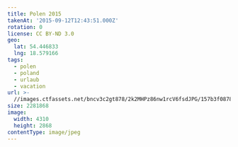 ```yaml
---
title: Polen 2015
takenAt: '2015-09-12T12:43:51.000Z'
rotation: 0
license: CC BY-ND 3.0
geo:
  lat: 54.446833
  lng: 18.579166
tags:
  - polen
  - poland
  - urlaub
  - vacation
url: >-
  //images.ctfassets.net/bncv3c2gt878/2k2MHPz86nw1rcV6fsdJPG/157b3f087858949e1e069de22cf03cd3/polen-2015_25836864282_o
size: 2281868
image:
  width: 4310
  height: 2868
contentType: image/jpeg
---
```


